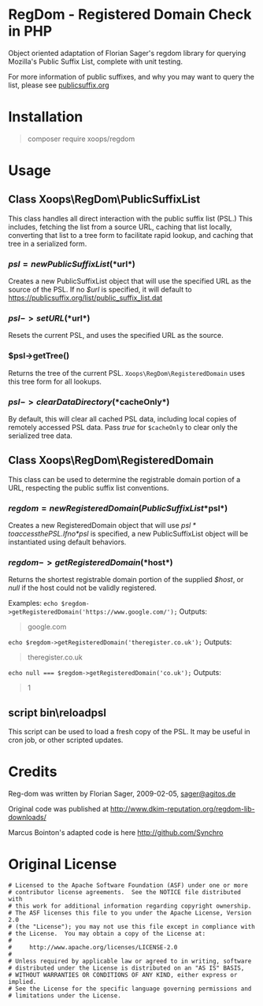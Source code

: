 # RegDom - Registered Domain Check in PHP

Object oriented adaptation of Florian Sager's regdom library for querying
Mozilla's Public Suffix List,  complete with unit testing.

For more information of public suffixes, and why you may want to query
the list, please see [publicsuffix.org](https://publicsuffix.org/)

# Installation

> composer require xoops/regdom

# Usage

## Class Xoops\RegDom\PublicSuffixList
This class handles all direct interaction with the public suffix list (PSL.)
This includes, fetching the list from a source URL, caching that list
locally, converting that list to a tree form to facilitate rapid lookup,
and caching that tree in a serialized form.

### $psl = new PublicSuffixList(*$url*)
Creates a new PublicSuffixList object that will use the specified URL as
the source of the PSL. If no *$url* is specified, it will default to
https://publicsuffix.org/list/public_suffix_list.dat

### $psl->setURL(*$url*)
Resets the current PSL, and uses the specified URL as the source.

### $psl->getTree()
Returns the tree of the current PSL. `Xoops\RegDom\RegisteredDomain`
uses this tree form for all lookups.

### $psl->clearDataDirectory(*$cacheOnly*)
By default, this will clear all cached PSL data, including local copies
of remotely accessed PSL data. Pass *true* for `$cacheOnly` to clear only
the serialized tree data.

## Class Xoops\RegDom\RegisteredDomain
This class can be used to determine the registrable domain portion of a
URL, respecting the public suffix list conventions.

### $regdom = new RegisteredDomain(PublicSuffixList *$psl*)
Creates a new RegisteredDomain object that will use *$psl* to access the
PSL. If no *$psl* is specified, a new PublicSuffixList object will be
instantiated using default behaviors.

### $regdom->getRegisteredDomain(*$host*)
Returns the shortest registrable domain portion of the supplied *$host*,
or *null* if the host could not be validly registered.

Examples:
`echo $regdom->getRegisteredDomain('https://www.google.com/');`
Outputs:
> google.com

`echo $regdom->getRegisteredDomain('theregister.co.uk');`
Outputs:
> theregister.co.uk

`echo null === $regdom->getRegisteredDomain('co.uk');`
Outputs:
> 1

## script bin\reloadpsl
This script can be used to load a fresh copy of the PSL. It may be useful
in cron job, or other scripted updates.

# Credits

Reg-dom was written by Florian Sager, 2009-02-05, sager@agitos.de

Original code was published at http://www.dkim-reputation.org/regdom-lib-downloads/

Marcus Bointon's adapted code is here http://github.com/Synchro

# Original License

    # Licensed to the Apache Software Foundation (ASF) under one or more
    # contributor license agreements.  See the NOTICE file distributed with
    # this work for additional information regarding copyright ownership.
    # The ASF licenses this file to you under the Apache License, Version 2.0
    # (the "License"); you may not use this file except in compliance with
    # the License.  You may obtain a copy of the License at:
    #
    #     http://www.apache.org/licenses/LICENSE-2.0
    #
    # Unless required by applicable law or agreed to in writing, software
    # distributed under the License is distributed on an "AS IS" BASIS,
    # WITHOUT WARRANTIES OR CONDITIONS OF ANY KIND, either express or implied.
    # See the License for the specific language governing permissions and
    # limitations under the License.

